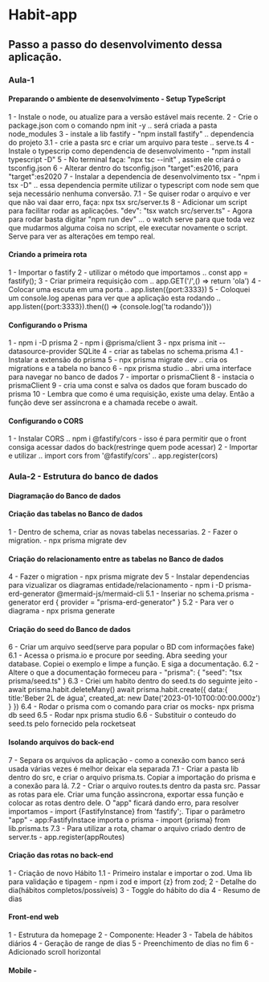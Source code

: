 # Habit-app
## Passo a passo do desenvolvimento dessa aplicação.
### Aula-1
#### Preparando o ambiente de desenvolvimento - Setup TypeScript
1 - Instale o node, ou atualize para a versão estável mais recente.
2 - Crie o package.json com o comando npm init -y .. será criada a pasta node_modules
3 - instale a lib fastify - "npm install fastify" .. dependencia do projeto
3.1 - crie a pasta src e criar um arquivo para teste .. serve.ts
4 - Instale o typescrip como dependencia de desenvolvimento - "npm install typescript -D"
5 - No terminal faça: "npx tsc --init" , assim ele criará o tsconfig.json
6 - Alterar dentro do tsconfig.json "target":es2016, para "target":es2020
7 - Instalar a dependencia de desenvolvimento tsx - "npm i tsx -D" .. essa dependencia permite utilizar o typescript com node sem que seja necessário nenhuma conversão.
7.1 - Se quiser rodar o arquivo e ver que não vai daar erro, faça: npx tsx src/server.ts
8 - Adicionar um script para facilitar rodar as aplicações. "dev": "tsx watch src/server.ts" - Agora para rodar basta digitar "npm run dev" ... o watch serve para que toda vez que mudarmos alguma coisa no script, ele executar novamente o script. Serve para ver as alterações em tempo real.
#### Criando a primeira rota
1 - Importar o fastify
2 - utilizar o método que importamos .. const app = fastify();
3 - Criar primeira requisição com .. app.GET('/',() => return 'ola')
4 - Colocar uma escuta em uma porta .. app.listen({port:3333})
5 - Coloquei um console.log apenas para ver que a aplicação esta rodando .. app.listen({port:3333}).then(() => {console.log('ta rodando')})
#### Configurando o Prisma
1 - npm i -D prisma
2 - npm i @prisma/client
3 - npx prisma init --datasource-provider SQLite
4 - criar as tabelas no schema.prisma
4.1 - Instalar a extensão do prisma
5 - npx prisma migrate dev .. cria os migrations e a tabela no banco
6 - npx prisma studio  ..  abri uma interface para navegar no banco de dados
7 - importar o prismaClient
8 - instacia o prismaClient
9 - cria uma const e salva os dados que foram buscado do prisma
10 - Lembra que como é uma requisição, existe uma delay. Então a função deve ser assíncrona e a chamada recebe o await.
#### Configurando o CORS
1 - Instalar CORS .. npm i @fastify/cors - isso é para permitir que o front consiga acessar dados do back(restringe quem pode acessar)
2 - Importar e utilizar .. import cors from '@fastify/cors' .. app.register(cors)

### Aula-2 - Estrutura do banco de dados
#### Diagramação do Banco de dados
#### Criação das tabelas no Banco de dados
1 - Dentro de schema, criar as novas tabelas necessarias.
2 - Fazer o migration. - npx prisma migrate dev
#### Criação do relacionamento entre as tabelas no Banco de dados
4 - Fazer o migration - npx prisma migrate dev
5 - Instalar dependencias para vizualizar os diagramas entidade/relacionamento - npm i -D prisma-erd-generator @mermaid-js/mermaid-cli
5.1 - Inseriar no schema.prisma - generator erd {
  provider = "prisma-erd-generator"
}
5.2 - Para ver o diagrama - npx prisma generate
#### Criação do seed do Banco de dados
6 - Criar um arquivo seed(serve para popular o BD com informações fake)
6.1 - Acessa o prisma.io e procure por seeding. Abra seeding your database. Copiei o exemplo e limpe a função. E siga a documentação.
6.2 - Altere o que a documentação formeceu para - "prisma": {
  "seed": "tsx prisma/seed.ts"
}
6.3 - Criei um habito dentro do seed.ts do seguinte jeito - 
await prisma.habit.deleteMany()
await prisma.habit.create({
    data:{
        title:'Beber 2L de água',
        created_at: new Date('2023-01-10T00:00:00.000z')
    }
  })
6.4 - Rodar o prisma com o comando para criar os mocks- npx prisma db seed
6.5 - Rodar npx prisma studio
6.6 - Substituir o conteudo do seed.ts pelo fornecido pela rocketseat
#### Isolando arquivos do back-end
7 - Separa os arquivos da aplicação - como a conexão com banco será usada várias vezes é melhor deixar ela separada
7.1 - Criar a pasta lib dentro do src, e criar o arquivo prisma.ts. Copiar a importação do prisma e a conexão para lá.
7.2 - Criar o arquivo routes.ts dentro da pasta src. Passar as rotas para ele. Criar uma função assincrona, exportar essa função e colocar as rotas dentro dele. O "app" ficará dando erro, para resolver importamos - import {FastifyInstance} from 'fastify';. Tipar o parâmetro "app" - app:FastifyInstace
importa o prisma - import {prisma} from lib.prisma.ts
7.3 - Para utilizar a rota, chamar o arquivo criado dentro de server.ts - app.register(appRoutes)

#### Criação das rotas no back-end
1 - Criação de novo Hábito
1.1 - Primeiro instalar e importar o zod. Uma lib para validação e tipagem - npm i zod e import {z} from zod;
2 - Detalhe do dia(hábitos completos/possíveis)
3 - Toggle do hábito do dia
4 - Resumo de dias

#### Front-end web

1 - Estrutura da homepage
2 - Componente: Header
3 - Tabela de hábitos diários
4 - Geração de range de dias
5 - Preenchimento de dias no fim
6 - Adicionado scroll horizontal

#### Mobile - 